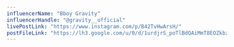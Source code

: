 ```yaml
---
influencerName: "Bboy Gravity"
influencerHandle: "@gravity__official"
livePostLink: "https://www.instagram.com/p/B42TvHwArsH/"
postFileLink: "https://lh3.google.com/u/0/d/1urdjrS_poTlBdQAiMmT8EOZkbzgZcesc"
---
```

